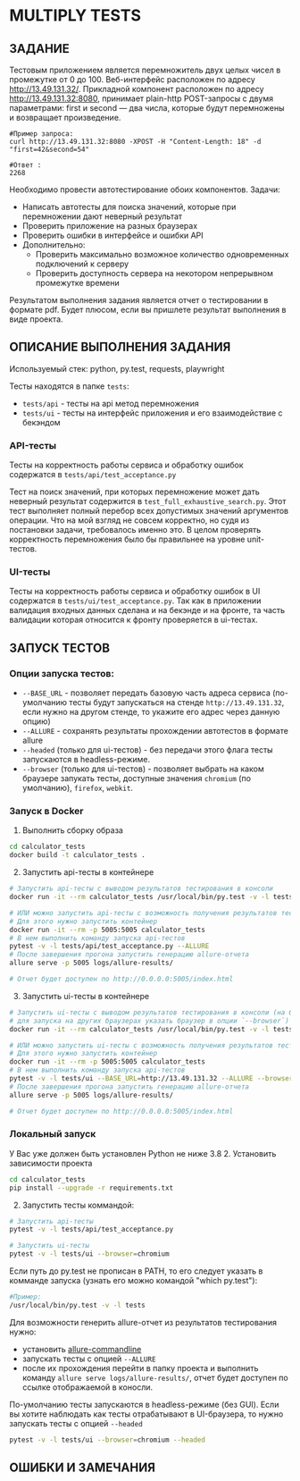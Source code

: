 # MULTIPLY TESTS


## ЗАДАНИЕ
Тестовым приложением является перемножитель двух целых чисел в промежутке от 0 до 100.
Веб-интерфейс расположен по адресу http://13.49.131.32/.
Прикладной компонент расположен по адресу  http://13.49.131.32:8080, принимает plain-http POST-запросы с 
двумя параметрами: first и second —  два числа, которые будут перемножены и возвращает произведение. 

```shell
#Пример запроса:
curl http://13.49.131.32:8080 -XPOST -H "Content-Length: 18" -d "first=42&second=54"

#Ответ :
2268
```

Необходимо провести автотестирование обоих компонентов.
Задачи:
* Написать автотесты для поиска значений, которые при перемножении дают неверный результат
* Проверить приложение на разных браузерах
* Проверить ошибки в интерфейсе и ошибки API
* Дополнительно:
  * Проверить максимально возможное количество одновременных подключений к серверу
  * Проверить доступность сервера на некотором непрерывном промежутке времени

Результатом выполнения задания является отчет о тестировании в формате pdf. Будет плюсом, если вы пришлете результат выполнения в виде проекта.


## ОПИСАНИЕ ВЫПОЛНЕНИЯ ЗАДАНИЯ
Используемый стек: python, py.test, requests, playwright

Тесты находятся в папке `tests`:
* `tests/api` - тесты на api метод перемножения
* `tests/ui` - тесты на интерфейс приложения и его взаимодействие с бекэндом

### API-тесты
Тесты на корректность работы сервиса и обработку ошибок содержатся в `tests/api/test_acceptance.py`

Тест на поиск значений, при которых перемножение может дать неверный результат содержится в `test_full_exhaustive_search.py`.
Этот тест выполняет полный перебор всех допустимых значений аргументов операции. Что на мой взгляд не совсем корректно,
но судя из постановки задачи, требовалось именно это. В целом проверять корректность перемножения было бы правильнее 
на уровне unit-тестов. 


### UI-тесты
Тесты на корректность работы сервиса и обработку ошибок в UI содержатся в `tests/ui/test_acceptance.py`.
Так как в приложении валидация входных данных сделана и на бекэнде и на фронте, та часть валидации которая
относится к фронту проверяется в ui-тестах.


## ЗАПУСК ТЕСТОВ

### Опции запуска тестов:
- `--BASE_URL` - позволяет передать базовую часть адреса сервиса (по-умолчанию тесты будут запускаться 
на стенде `http://13.49.131.32`, если нужно на другом стенде, то укажите его адрес через данную опцию)
- `--ALLURE` - сохранять результаты прохождении автотестов в формате allure
- `--headed` (только для ui-тестов) - без передачи этого флага тесты запускаются в headless-режиме. 
- `--browser` (только для ui-тестов) - позволяет выбрать на каком браузере запукать тесты, 
доступные значения `chromium` (по умолчанию), `firefox`, `webkit`. 



### Запуск в  Docker

1. Выполнить сборку образа
```sh
cd calculator_tests
docker build -t calculator_tests .
```

2. Запустить api-тесты в контейнере
```sh
# Запустить api-тесты с выводом результатов тестирования в консоли
docker run -it --rm calculator_tests /usr/local/bin/py.test -v -l tests/api/test_acceptance.py

# ИЛИ можно запустить api-тесты с возможность получения результатов тестирования в allure-отчете
# Для этого нужно запустить контейнер
docker run -it --rm -p 5005:5005 calculator_tests
# В нем выполнить команду запуска api-тестов
pytest -v -l tests/api/test_acceptance.py --ALLURE
# После завершения прогона запустить генерацию allure-отчета
allure serve -p 5005 logs/allure-results/

# Отчет будет доступен по http://0.0.0.0:5005/index.html
```

3. Запустить ui-тесты в контейнере
```sh
# Запустить ui-тесты с выводом результатов тестирования в консоли (на браузере chrome, 
# для запуска на других браузерах указать браузер в опции `--browser`)
docker run -it --rm calculator_tests /usr/local/bin/py.test -v -l tests/ui --browser=chromium

# ИЛИ можно запустить ui-тесты с возможность получения результатов тестирования в allure-отчете
# Для этого нужно запустить контейнер
docker run -it --rm -p 5005:5005 calculator_tests
# В нем выполнить команду запуска api-тестов 
pytest -v -l tests/ui --BASE_URL=http://13.49.131.32 --ALLURE --browser=chromium
# После завершения прогона запустить генерацию allure-отчета
allure serve -p 5005 logs/allure-results/

# Отчет будет доступен по http://0.0.0.0:5005/index.html
```

###  Локальный запуск

У Вас уже должен быть установлен Python не ниже 3.8
2. Установить зависимости проекта
```sh
cd calculator_tests
pip install --upgrade -r requirements.txt
```

2. Запустить тесты коммандой:

```sh
# Запустить api-тесты
pytest -v -l tests/api/test_acceptance.py

# Запустить ui-тесты
pytest -v -l tests/ui --browser=chromium
```

Если путь до py.test не прописан в PATH, то его следует указать в комманде запуска (узнать его можно командой "which py.test"):
```sh
#Пример:
/usr/local/bin/py.test -v -l tests
```

Для возможности генерить allure-отчет из результатов тестирования нужно:
- установить [allure-commandline](https://docs.qameta.io/allure/#_commandline)
- запускать тесты с опцией `--ALLURE`
- после их прохождения перейти в папку проекта и выполнить команду `allure serve logs/allure-results/`, отчет будет
доступен по ссылке отображаемой в коносли.

По-умолчанию тесты запускаются в headless-режиме (без GUI). Если вы хотите наблюдать как тесты отрабатывают в 
UI-браузера, то нужно запускать тесты с опцией `--headed`
```sh
pytest -v -l tests/ui --browser=chromium --headed
```



## ОШИБКИ И ЗАМЕЧАНИЯ

